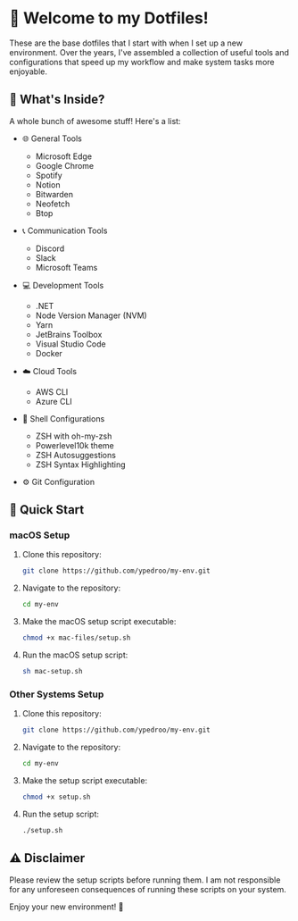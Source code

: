 # 👋 Welcome to my Dotfiles!

These are the base dotfiles that I start with when I set up a new environment. Over the years, I've assembled a collection of useful tools and configurations that speed up my workflow and make system tasks more enjoyable.

## 📝 What's Inside?

A whole bunch of awesome stuff! Here's a list:

- 🌐 General Tools
  - Microsoft Edge
  - Google Chrome
  - Spotify
  - Notion
  - Bitwarden
  - Neofetch
  - Btop

- 📞 Communication Tools
  - Discord
  - Slack
  - Microsoft Teams

- 💻 Development Tools
  - .NET
  - Node Version Manager (NVM)
  - Yarn
  - JetBrains Toolbox
  - Visual Studio Code
  - Docker

- ☁️ Cloud Tools
  - AWS CLI
  - Azure CLI

- 🐚 Shell Configurations
  - ZSH with oh-my-zsh
  - Powerlevel10k theme
  - ZSH Autosuggestions
  - ZSH Syntax Highlighting

- ⚙️ Git Configuration

## 🚀 Quick Start

### macOS Setup

1. Clone this repository:
    ```bash
    git clone https://github.com/ypedroo/my-env.git
    ```

3. Navigate to the repository:
    ```bash
    cd my-env
    ```

4. Make the macOS setup script executable:
    ```bash
    chmod +x mac-files/setup.sh
    ```

5. Run the macOS setup script:
    ```bash
    sh mac-setup.sh
    ```

### Other Systems Setup

1. Clone this repository:
    ```bash
    git clone https://github.com/ypedroo/my-env.git
    ```

2. Navigate to the repository:
    ```bash
    cd my-env
    ```

3. Make the setup script executable:
    ```bash
    chmod +x setup.sh
    ```

4. Run the setup script:
    ```bash
    ./setup.sh
    ```

## ⚠️ Disclaimer

Please review the setup scripts before running them. I am not responsible for any unforeseen consequences of running these scripts on your system.

Enjoy your new environment! 🎉